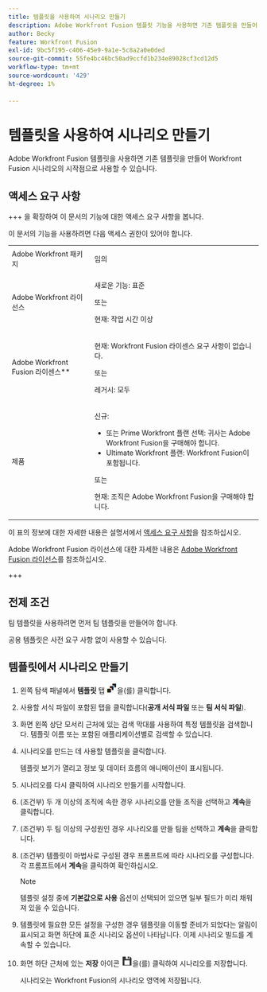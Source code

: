 ```yaml
---
title: 템플릿을 사용하여 시나리오 만들기
description: Adobe Workfront Fusion 템플릿 기능을 사용하면 기존 템플릿을 만들어 Workfront Fusion 시나리오의 시작점으로 사용할 수 있습니다.
author: Becky
feature: Workfront Fusion
exl-id: 9bc5f195-c406-45e9-9a1e-5c8a2a0e0ded
source-git-commit: 55fe4bc46bc50ad9ccfd1b234e89028cf3cd12d5
workflow-type: tm+mt
source-wordcount: '429'
ht-degree: 1%

---
```


# 템플릿을 사용하여 시나리오 만들기

Adobe Workfront Fusion 템플릿을 사용하면 기존 템플릿을 만들어 Workfront Fusion 시나리오의 시작점으로 사용할 수 있습니다.

## 액세스 요구 사항

+++ 을 확장하여 이 문서의 기능에 대한 액세스 요구 사항을 봅니다.

이 문서의 기능을 사용하려면 다음 액세스 권한이 있어야 합니다.

<table style="table-layout:auto">
 <col> 
 <col> 
 <tbody> 
  <tr> 
   <td role="rowheader">Adobe Workfront 패키지 
   <td> <p>임의</p> </td> 
  </tr> 
  <tr data-mc-conditions=""> 
   <td role="rowheader">Adobe Workfront 라이선스</td> 
   <td> <p>새로운 기능: 표준</p><p>또는</p><p>현재: 작업 시간 이상</p> </td> 
  </tr> 
  <tr> 
   <td role="rowheader">Adobe Workfront Fusion 라이센스**</td> 
   <td>
   <p>현재: Workfront Fusion 라이센스 요구 사항이 없습니다.</p>
   <p>또는</p>
   <p>레거시: 모두 </p>
   </td> 
  </tr> 
  <tr> 
   <td role="rowheader">제품</td> 
   <td>
   <p>신규:</p> <ul><li>또는 Prime Workfront 플랜 선택: 귀사는 Adobe Workfront Fusion을 구매해야 합니다.</li><li>Ultimate Workfront 플랜: Workfront Fusion이 포함됩니다.</li></ul>
   <p>또는</p>
   <p>현재: 조직은 Adobe Workfront Fusion을 구매해야 합니다.</p>
   </td> 
  </tr>
 </tbody> 
</table>

이 표의 정보에 대한 자세한 내용은 설명서에서 [액세스 요구 사항](/help/workfront-fusion/references/licenses-and-roles/access-level-requirements-in-documentation.md)을 참조하십시오.

Adobe Workfront Fusion 라이선스에 대한 자세한 내용은 [Adobe Workfront Fusion 라이선스](/help/workfront-fusion/set-up-and-manage-workfront-fusion/licensing-operations-overview/license-automation-vs-integration.md)를 참조하십시오.

+++

## 전제 조건

팀 템플릿을 사용하려면 먼저 팀 템플릿을 만들어야 합니다.

공용 템플릿은 사전 요구 사항 없이 사용할 수 있습니다.

## 템플릿에서 시나리오 만들기

1. 왼쪽 탐색 패널에서 **템플릿** 탭 ![](assets/templates-icon.png)을(를) 클릭합니다.
1. 사용할 서식 파일이 포함된 탭을 클릭합니다(**공개 서식 파일** 또는 **팀 서식 파일**).
1. 화면 왼쪽 상단 모서리 근처에 있는 검색 막대를 사용하여 특정 템플릿을 검색합니다. 템플릿 이름 또는 포함된 애플리케이션별로 검색할 수 있습니다.
1. 시나리오를 만드는 데 사용할 템플릿을 클릭합니다.

   템플릿 보기가 열리고 정보 및 데이터 흐름의 애니메이션이 표시됩니다.

1. 시나리오를 다시 클릭하여 시나리오 만들기를 시작합니다.
1. (조건부) 두 개 이상의 조직에 속한 경우 시나리오를 만들 조직을 선택하고 **계속**&#x200B;을 클릭합니다.
1. (조건부) 두 팀 이상의 구성원인 경우 시나리오를 만들 팀을 선택하고 **계속**&#x200B;을 클릭합니다.
1. (조건부) 템플릿이 마법사로 구성된 경우 프롬프트에 따라 시나리오를 구성합니다. 각 프롬프트에서 **계속**&#x200B;을 클릭하여 확인하십시오.

   >[!NOTE]
   >
   >템플릿 설정 중에 **기본값으로 사용** 옵션이 선택되어 있으면 일부 필드가 미리 채워져 있을 수 있습니다.

1. 템플릿에 필요한 모든 설정을 구성한 경우 템플릿을 이동할 준비가 되었다는 알림이 표시되고 화면 하단에 표준 시나리오 옵션이 나타납니다. 이제 시나리오 빌드를 계속할 수 있습니다.

1. 화면 하단 근처에 있는 **저장** 아이콘 ![](assets/save-icon.png)을(를) 클릭하여 시나리오를 저장합니다.

   시나리오는 Workfront Fusion의 시나리오 영역에 저장됩니다.
